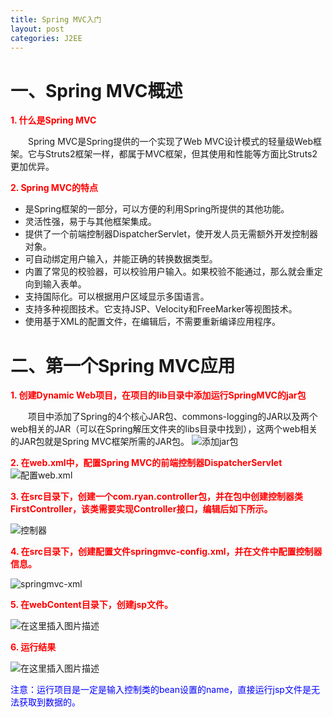 ```yaml
---
title: Spring MVC入门
layout: post
categories: J2EE
---
```




# 一、Spring MVC概述

**<font color = "red">  1. 什么是Spring MVC</font>**

&emsp;&emsp;Spring MVC是Spring提供的一个实现了Web MVC设计模式的轻量级Web框架。它与Struts2框架一样，都属于MVC框架，但其使用和性能等方面比Struts2更加优异。

 **<font color = "red">2. Spring MVC的特点</font>**

- 是Spring框架的一部分，可以方便的利用Spring所提供的其他功能。
- 灵活性强，易于与其他框架集成。
- 提供了一个前端控制器DispatcherServlet，使开发人员无需额外开发控制器对象。
- 可自动绑定用户输入，并能正确的转换数据类型。
- 内置了常见的校验器，可以校验用户输入。如果校验不能通过，那么就会重定向到输入表单。
- 支持国际化。可以根据用户区域显示多国语言。
- 支持多种视图技术。它支持JSP、Velocity和FreeMarker等视图技术。
- 使用基于XML的配置文件，在编辑后，不需要重新编译应用程序。

# 二、第一个Spring MVC应用

<font color = "red">  **1. 创建Dynamic Web项目，在项目的lib目录中添加运行SpringMVC的jar包</font>**

&emsp;&emsp;项目中添加了Spring的4个核心JAR包、commons-logging的JAR以及两个web相关的JAR（可以在Spring解压文件夹的libs目录中找到），这两个web相关的JAR包就是Spring MVC框架所需的JAR包。
![添加jar包](https://img-blog.csdnimg.cn/20200309101501653.png?x-oss-process=image/watermark,type_ZmFuZ3poZW5naGVpdGk,shadow_10,text_aHR0cHM6Ly9ibG9nLmNzZG4ubmV0L3FxXzQxNDIyNDQ4,size_1,color_FFFFFF,t_0)


<font color = "red">  **2. 在web.xml中，配置Spring MVC的前端控制器DispatcherServlet</font>**
![配置web.xml](https://img-blog.csdnimg.cn/20200309101854135.png?x-oss-process=image/watermark,type_ZmFuZ3poZW5naGVpdGk,shadow_10,text_aHR0cHM6Ly9ibG9nLmNzZG4ubmV0L3FxXzQxNDIyNDQ4,size_1,color_FFFFFF,t_0)


<font color = "red">  **3. 在src目录下，创建一个com.ryan.controller包，并在包中创建控制器类FirstController，该类需要实现Controller接口，编辑后如下所示。</font>**

![控制器](https://img-blog.csdnimg.cn/20200309102034466.png?x-oss-process=image/watermark,type_ZmFuZ3poZW5naGVpdGk,shadow_10,text_aHR0cHM6Ly9ibG9nLmNzZG4ubmV0L3FxXzQxNDIyNDQ4,size_1,color_FFFFFF,t_0)

<font color = "red">  **4. 在src目录下，创建配置文件springmvc-config.xml，并在文件中配置控制器信息。</font>**

![springmvc-xml](https://img-blog.csdnimg.cn/20200309102213827.png?x-oss-process=image/watermark,type_ZmFuZ3poZW5naGVpdGk,shadow_10,text_aHR0cHM6Ly9ibG9nLmNzZG4ubmV0L3FxXzQxNDIyNDQ4,size_1,color_FFFFFF,t_0)


<font color = "red">  **5. 在webContent目录下，创建jsp文件。</font>**


![在这里插入图片描述](https://img-blog.csdnimg.cn/20200309102434295.png?x-oss-process=image/watermark,type_ZmFuZ3poZW5naGVpdGk,shadow_10,text_aHR0cHM6Ly9ibG9nLmNzZG4ubmV0L3FxXzQxNDIyNDQ4,size_1,color_FFFFFF,t_0)



<font color = "red">  **6. 运行结果</font>**

![在这里插入图片描述](https://img-blog.csdnimg.cn/20200309135540188.png?x-oss-process=image/watermark,type_ZmFuZ3poZW5naGVpdGk,shadow_10,text_aHR0cHM6Ly9ibG9nLmNzZG4ubmV0L3FxXzQxNDIyNDQ4,size_1,color_FFFFFF,t_0)


<font color = "blue">注意：运行项目是一定是输入控制类的bean设置的name，直接运行jsp文件是无法获取到数据的。</font>
